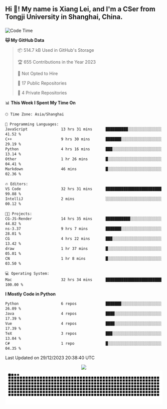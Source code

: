 <h2 align="left">Hi 👋! My name is Xiang Lei, and I'm a CSer from Tongji University in Shanghai, China.</h2>

###

<!--START_SECTION:waka-->
![Code Time](http://img.shields.io/badge/Code%20Time-401%20hrs%2022%20mins-blue)

**🐱 My GitHub Data** 

> 📦 514.7 kB Used in GitHub's Storage 
 > 
> 🏆 655 Contributions in the Year 2023
 > 
> 🚫 Not Opted to Hire
 > 
> 📜 17 Public Repositories 
 > 
> 🔑 4 Private Repositories 
 > 
📊 **This Week I Spent My Time On** 

```text
🕑︎ Time Zone: Asia/Shanghai

💬 Programming Languages: 
JavaScript               13 hrs 31 mins      ██████████░░░░░░░░░░░░░░░   41.52 % 
C++                      9 hrs 30 mins       ███████░░░░░░░░░░░░░░░░░░   29.19 % 
Python                   4 hrs 16 mins       ███░░░░░░░░░░░░░░░░░░░░░░   13.14 % 
Other                    1 hr 26 mins        █░░░░░░░░░░░░░░░░░░░░░░░░   04.41 % 
Markdown                 46 mins             █░░░░░░░░░░░░░░░░░░░░░░░░   02.36 % 

🔥 Editors: 
VS Code                  32 hrs 31 mins      █████████████████████████   99.88 % 
IntelliJ                 2 mins              ░░░░░░░░░░░░░░░░░░░░░░░░░   00.12 % 

🐱‍💻 Projects: 
CG-JS-Render             14 hrs 35 mins      ███████████░░░░░░░░░░░░░░   44.82 % 
ns-3.37                  9 hrs 7 mins        ███████░░░░░░░░░░░░░░░░░░   28.01 % 
CG                       4 hrs 22 mins       ███░░░░░░░░░░░░░░░░░░░░░░   13.42 % 
draw                     1 hr 37 mins        █░░░░░░░░░░░░░░░░░░░░░░░░   05.01 % 
CN                       1 hr 8 mins         █░░░░░░░░░░░░░░░░░░░░░░░░   03.50 % 

💻 Operating System: 
Mac                      32 hrs 34 mins      █████████████████████████   100.00 % 
```

**I Mostly Code in Python** 

```text
Python                   6 repos             ███████░░░░░░░░░░░░░░░░░░   26.09 % 
Java                     4 repos             ████░░░░░░░░░░░░░░░░░░░░░   17.39 % 
Vue                      4 repos             ████░░░░░░░░░░░░░░░░░░░░░   17.39 % 
TeX                      3 repos             ███░░░░░░░░░░░░░░░░░░░░░░   13.04 % 
C#                       1 repo              █░░░░░░░░░░░░░░░░░░░░░░░░   04.35 % 
```




 Last Updated on 29/12/2023 20:38:40 UTC
<!--END_SECTION:waka-->

<div align="center">
  <img src="https://github-readme-stats.vercel.app/api?username=Lei00764&show_icons=true&theme=radical" />
 </div>

 <div align="center">

<picture>
  <source media="(prefers-color-scheme: dark)" srcset="https://raw.githubusercontent.com/Lei00764/Lei00764/output/github-contribution-grid-snake-dark.svg">
  <source media="(prefers-color-scheme: light)" srcset="https://raw.githubusercontent.com/Lei00764/Lei00764/output/github-contribution-grid-snake.svg">
  <img alt="github contribution grid snake animation" src="https://raw.githubusercontent.com/Lei00764/Lei00764/output/github-contribution-grid-snake.svg">
</picture>

</div>




